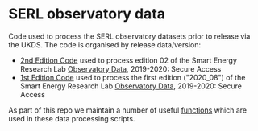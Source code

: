 # SERL observatory data

Code used to process the SERL observatory datasets prior to release via the UKDS. The code is organised by release data/version:

  * [2nd Edition Code](https://github.com/smartEnergyResearchLab/observatoryData/tree/master/scripts/edition02) used to process edition 02 of the Smart Energy Research Lab [Observatory Data](https://beta.ukdataservice.ac.uk/datacatalogue/studies/study?id=8666), 2019-2020: Secure Access 
  * [1st Edition Code](https://github.com/smartEnergyResearchLab/observatoryData/tree/master/scripts/2020_08) used to process the first edition ("2020_08") of the Smart Energy Research Lab [Observatory Data](https://beta.ukdataservice.ac.uk/datacatalogue/studies/study?id=8666), 2019-2020: Secure Access 

As part of this repo we maintain a number of useful [functions](https://github.com/smartEnergyResearchLab/observatoryData/tree/master/scripts/functions) which are used in these data processing scripts.

